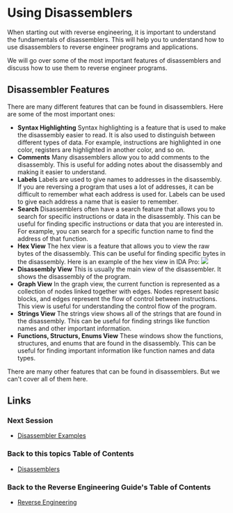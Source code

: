 # Using Disassemblers
When starting out with reverse engineering, it is important to understand the fundamentals of disassemblers. This will help you to understand how to use disassemblers to reverse engineer programs and applications.

We will go over some of the most important features of disassemblers and discuss how to use them to reverse engineer programs.

## Disassembler Features
There are many different features that can be found in disassemblers. Here are some of the most important ones:

- **Syntax Highlighting**
    Syntax highlighting is a feature that is used to make the disassembly easier to read. It is also used to distinguish between different types of data. For example, instructions are highlighted in one color, registers are highlighted in another color, and so on.
- **Comments**
    Many disassemblers allow you to add comments to the disassembly. This is useful for adding notes about the disassembly and making it easier to understand.
- **Labels**
    Labels are used to give names to addresses in the disassembly. If you are reversing a program that uses a lot of addresses, it can be difficult to remember what each address is used for. Labels can be used to give each address a name that is easier to remember.
- **Search**
    Disassemblers often have a search feature that allows you to search for specific instructions or data in the disassembly. This can be useful for finding specific instructions or data that you are interested in. For example, you can search for a specific function name to find the address of that function.
- **Hex View**
    The hex view is a feature that allows you to view the raw bytes of the disassembly. This can be useful for finding specific bytes in the disassembly.
    Here is an example of the hex view in IDA Pro:
    ![](https://hex-rays.com/wp-content/uploads/2021/05/hexview_highlight.png)
- **Disassembly View**
    This is usually the main view of the disassembler. It shows the disassembly of the program.
- **Graph View**
    In the graph view, the current function is represented as a collection of nodes linked together with edges. Nodes represent basic blocks, and edges represent the flow of control between instructions. This view is useful for understanding the control flow of the program.
- **Strings View**
    The strings view shows all of the strings that are found in the disassembly. This can be useful for finding strings like function names and other important information.
- **Functions, Structurs, Enums View**
    These windows show the functions, structures, and enums that are found in the disassembly. This can be useful for finding important information like function names and data types.

There are many other features that can be found in disassemblers. But we can't cover all of them here.

## Links
### Next Session
- [Disassembler Examples](Disassembler%20Examples.md)
### Back to this topics Table of Contents
- [Disassemblers](Table%20of%20Contents.md)
### Back to the Reverse Engineering Guide's Table of Contents
- [Reverse Engineering](../README.md)


    
